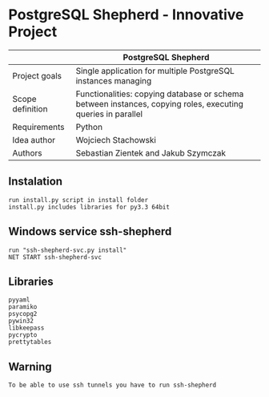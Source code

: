 PostgreSQL Shepherd - Innovative Project
==========

|                  | PostgreSQL Shepherd          | 
| ---------------- | ------------- | 
| Project goals    | Single application for multiple PostgreSQL instances managing | 
| Scope definition | Functionalities: copying database or schema between instances, copying roles, executing queries in parallel |   
| Requirements     | Python      |   
| Idea author      | Wojciech Stachowski     |   
| Authors      | Sebastian Zientek and Jakub Szymczak     |   

Instalation
--

    run install.py script in install folder
    install.py includes libraries for py3.3 64bit
    
Windows service ssh-shepherd
--
    run "ssh-shepherd-svc.py install"
    NET START ssh-shepherd-svc

Libraries
--
    pyyaml
    paramiko
    psycopg2
    pywin32
    libkeepass
    pycrypto
    prettytables
    
Warning
--
    To be able to use ssh tunnels you have to run ssh-shepherd